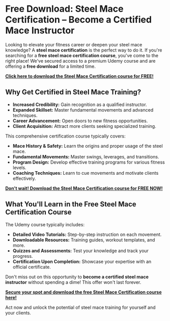 # Free Download: Steel Mace Certification – Become a Certified Mace Instructor

Looking to elevate your fitness career or deepen your steel mace knowledge? A **steel mace certification** is the perfect way to do it. If you're searching for a **free steel mace certification course**, you've come to the right place! We've secured access to a premium Udemy course and are offering a **free download** for a limited time.

[**Click here to download the Steel Mace Certification course for FREE!**](https://udemywork.com/steel-mace-certification)

## Why Get Certified in Steel Mace Training?

*   **Increased Credibility:** Gain recognition as a qualified instructor.
*   **Expanded Skillset:** Master fundamental movements and advanced techniques.
*   **Career Advancement:** Open doors to new fitness opportunities.
*   **Client Acquisition:** Attract more clients seeking specialized training.

This comprehensive certification course typically covers:

*   **Mace History & Safety:** Learn the origins and proper usage of the steel mace.
*   **Fundamental Movements:** Master swings, leverages, and transitions.
*   **Program Design:** Develop effective training programs for various fitness levels.
*   **Coaching Techniques:** Learn to cue movements and motivate clients effectively.

[**Don't wait! Download the Steel Mace Certification course for FREE NOW!**](https://udemywork.com/steel-mace-certification)

## What You'll Learn in the Free Steel Mace Certification Course

The Udemy course typically includes:

*   **Detailed Video Tutorials:** Step-by-step instruction on each movement.
*   **Downloadable Resources:** Training guides, workout templates, and more.
*   **Quizzes and Assessments:** Test your knowledge and track your progress.
*   **Certification Upon Completion:** Showcase your expertise with an official certificate.

Don't miss out on this opportunity to **become a certified steel mace instructor** without spending a dime! This offer won't last forever.

[**Secure your spot and download the free Steel Mace Certification course here!**](https://udemywork.com/steel-mace-certification)

Act now and unlock the potential of steel mace training for yourself and your clients.
